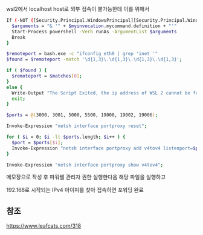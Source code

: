 wsl2에서 localhost host로 외부 접속이 불가능한데 이를 위해서

```bash
If (-NOT ([Security.Principal.WindowsPrincipal][Security.Principal.WindowsIdentity]::GetCurrent()).IsInRole([Security.Principal.WindowsBuiltInRole] "Administrator")) {
  $arguments = "& '" + $myinvocation.mycommand.definition + "'"
  Start-Process powershell -Verb runAs -ArgumentList $arguments
  Break
}

$remoteport = bash.exe -c "ifconfig eth0 | grep 'inet '"
$found = $remoteport -match '\d{1,3}\.\d{1,3}\.\d{1,3}\.\d{1,3}';

if ( $found ) {
  $remoteport = $matches[0];
}
else {
  Write-Output "The Script Exited, the ip address of WSL 2 cannot be found";
  exit;
}

$ports = @(3000, 3001, 5000, 5500, 19000, 19002, 19006);

Invoke-Expression "netsh interface portproxy reset";

for ( $i = 0; $i -lt $ports.length; $i++ ) {
  $port = $ports[$i];
  Invoke-Expression "netsh interface portproxy add v4tov4 listenport=$port connectport=$port connectaddress=$remoteport";
}

Invoke-Expression "netsh interface portproxy show v4tov4";
```

메모장으로 작성 후 파워쉘 관리자 권한 실행한다음 해당 파일을 실행하고

192.168로 시작되는 IPv4 아이피를 찾아 접속하면 포워딩 완료

## 참조

https://www.leafcats.com/318
